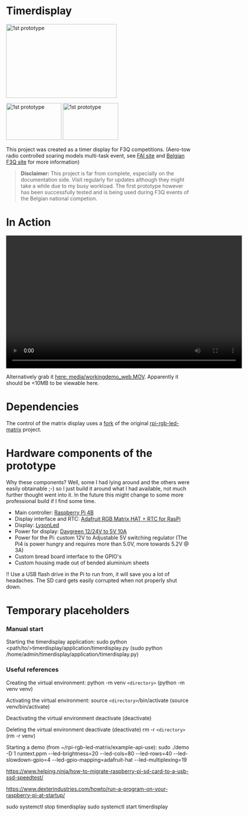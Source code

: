 # Timerdisplay

<p float="left">
        <img src="media/frontview.png" alt="1st prototype" width="300" height="200" class="image-style"> 
        <p float="top">
                <img src="media/backview.png" alt="1st prototype" width="150" height="100" class="image-style"> 
                <img src="media/3dview.png" alt="1st prototype" width="150" height="100" class="image-style"> 
        </p>
</p>

This project was created as a timer display for F3Q competitions.
(Aero-tow radio controlled soaring models multi-task event, see [FAI site](https://www.fai.org/page/f3-radio-control-soaring) and [Belgian F3Q site](https://www.f3q.be/) for more information)

> **Disclaimer:** 
> This project is far from complete, especially on the documentation side. Visit regularly for updates although they might take a while due to my busy workload. 
> The first prototype however has been successfully tested and is being used during F3Q events of the Belgian national competion.

# In Action
<video controls width="640" height="360">
  <source src="media/workingdemo_web.MOV" type="video/mov">
  Your browser does not support the video tag.
</video>

Alternatively grab it [here: media/workingdemo_web.MOV](https://github.com/WimPauwelsBerthylis/timerdisplay/blob/main/media/workingdemo_web.mov). Apparently it should be <10MB to be viewable here.

# Dependencies
The control of the matrix display uses a [fork](https://github.com/WimPauwelsBerthylis/rpi-rgb-led-matrix) of the original [rpi-rgb-led-matrix](https://github.com/hzeller/rpi-rgb-led-matrix) project.

# Hardware components of the prototype
Why these components? Well, some I had lying around and the others were easily obtainable ;-) so I just build it around what I had available, not much further thought went into it.
In the future this might change to some more professional build if I find some time.

- Main controller: [Raspberry Pi 4B](https://www.raspberrypi.com/products/raspberry-pi-4-model-b/)
- Display interface and RTC: [Adafruit RGB Matrix HAT + RTC for RasPi](https://www.adafruit.com/product/2345)
- Display: [LysonLed](https://www.aliexpress.com/item/1005003999341251.html?spm=a2g0o.store_pc_groupList.8148356.5.18594718awFMNa&pdp_npi=3%40dis%21EUR%21%E2%82%AC%2024%2C69%21%E2%82%AC%2023%2C69%21%21%21%21%21%402103204216953291358368969e24c1%2112000027694112048%21sh%21BE%21139410429)
- Power for display: [Daygreen 12/24V to 5V 10A](https://www.aliexpress.com/item/32676859440.html?spm=a2g0o.order_list.order_list_main.46.21ef1802lT2Zrk)
- Power for the Pi: custom 12V to Adjustable 5V switching regulator (The Pi4 is power hungry and requires more than 5.0V, more towards 5.2V @ 3A)
- Custom bread board interface to the GPIO's
- Custom housing made out of bended aluminium sheets

!! Use a USB flash drive in the Pi to run from, it will save you a lot of headaches. The SD card gets easily corrupted when not properly shut down.



# Temporary placeholders
### Manual start
Starting the timerdisplay application:
        sudo python <path/to/>timerdisplay/application/timerdisplay.py (sudo python /home/admin/timerdisplay/application/timerdisplay.py)

### Useful references

Creating the virtual environment:
        python -m venv `<directory>`              (python -m venv venv)

Activating the virtual environment:
        source `<directory>`/bin/activate         (source venv/bin/activate)

Deactivating the virtual environment
        deactivate                              (deactivate)

Deleting the virtual environment
        deactivate                              (deactivate)
        rm -r `<directory>`                       (rm -r venv)

Starting a demo (from ~/rpi-rgb-led-matrix/example-api-use):
        sudo ./demo -D 1 runtext.ppm --led-brightness=20 --led-cols=80 --led-rows=40 --led-slowdown-gpio=4 --led-gpio-mapping=adafruit-hat --led-multiplexing=19

https://www.helping.ninja/how-to-migrate-raspberry-pi-sd-card-to-a-usb-ssd-speedtest/

https://www.dexterindustries.com/howto/run-a-program-on-your-raspberry-pi-at-startup/

sudo systemctl stop timerdisplay
sudo systemctl start timerdisplay
